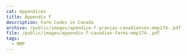 ```yaml
---
cat: Appendices
title: Appendix F
description: Farm Codes in Canada
archivo: /public/images/apéndice-f-granjas-canadienses-mmp174-.pdf
file: /public/images/appendix-f-canadian-farms-mmp174-.pdf
tags:
  - MMP
---
```

